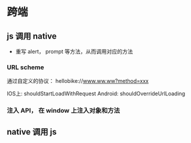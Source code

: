 # 跨端

## js 调用 native
- 重写 alert， prompt 等方法，从而调用对应的方法


### URL scheme
通过自定义的协议： hellobike://www.ww.ww?method=xxx

IOS上: shouldStartLoadWithRequest
Android: shouldOverrideUrlLoading

### 注入 API， 在 window 上注入对象和方法

## native 调用 js
